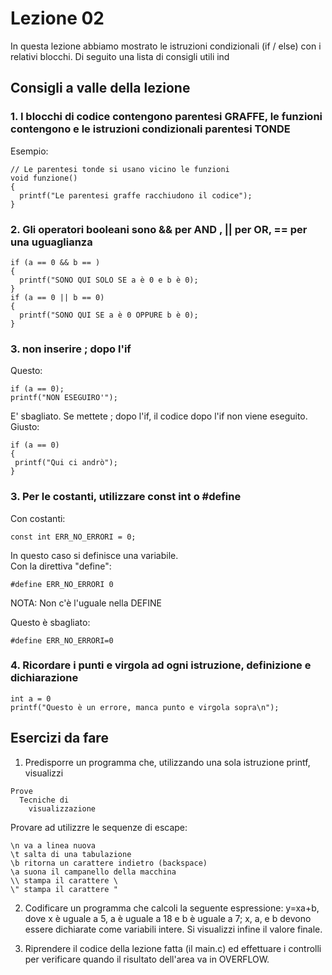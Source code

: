 # Lezione 02  
In questa lezione abbiamo mostrato le istruzioni condizionali (if / else) con i relativi blocchi.  Di seguito una lista di consigli utili ind
## Consigli a valle della lezione
### 1. I blocchi di codice contengono parentesi GRAFFE, le funzioni contengono e le istruzioni condizionali parentesi TONDE    
Esempio:
```  
// Le parentesi tonde si usano vicino le funzioni   
void funzione()  
{
  printf("Le parentesi graffe racchiudono il codice"); 
}  
```    


### 2. Gli operatori booleani sono && per AND , || per OR, == per una uguaglianza 
``` 
if (a == 0 && b == ) 
{
  printf("SONO QUI SOLO SE a è 0 e b è 0); 
} 
if (a == 0 || b == 0) 
{
  printf("SONO QUI SE a è 0 OPPURE b è 0); 
} 
``` 

### 3. non inserire ; dopo l'if   
Questo:  
```  
if (a == 0); 
printf("NON ESEGUIRO'");   
```   
E' sbagliato. Se mettete ; dopo l'if, il codice dopo l'if non viene eseguito.   
Giusto:   
```  
if (a == 0)
{
 printf("Qui ci andrò"); 
}
```   

### 3. Per le costanti, utilizzare const int o #define     
Con costanti:   
```  
const int ERR_NO_ERRORI = 0;   
```   
In questo caso si definisce una variabile.   
Con la direttiva "define":   

``` 
#define ERR_NO_ERRORI 0   
```   
NOTA: Non c'è l'uguale nella DEFINE   

Questo è sbagliato:  
```  
#define ERR_NO_ERRORI=0   
```        


### 4. Ricordare i punti e virgola ad ogni istruzione, definizione e dichiarazione   
```  
int a = 0  
printf("Questo è un errore, manca punto e virgola sopra\n");   
```    


## Esercizi da fare    
1. Predisporre un programma che, utilizzando una sola istruzione printf, visualizzi   
```  
Prove 
  Tecniche di 
    visualizzazione 
```   
Provare ad utilizzre le sequenze di escape:    
```  
\n va a linea nuova
\t salta di una tabulazione
\b ritorna un carattere indietro (backspace)
\a suona il campanello della macchina
\\ stampa il carattere \
\" stampa il carattere "   
```  

2. Codificare un programma che calcoli la seguente espressione: y=xa+b, dove x è uguale a 5, a è uguale a 18 e b è
uguale a 7; x, a, e b devono essere dichiarate come variabili intere. Si visualizzi infine il valore finale.   


3. Riprendere il codice della lezione fatta (il main.c) ed effettuare i controlli per verificare quando il risultato dell'area va in OVERFLOW. 

